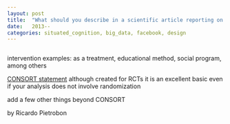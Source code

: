 ```yaml
---
layout: post
title:  "What should you describe in a scientific article reporting on an intervention?"
date:   2013--
categories: situated_cognition, big_data, facebook, design
---
```


![]()

<title>{{ page.title }}</title>

intervention examples:  as a treatment, educational method, social program, among others

[CONSORT statement]() although created for RCTs it is an excellent basic even if your analysis does not involve randomization

add a few other things beyond CONSORT

by Ricardo Pietrobon